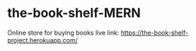 # the-book-shelf-MERN
Online store for buying books
live link: https://the-book-shelf-project.herokuapp.com/
